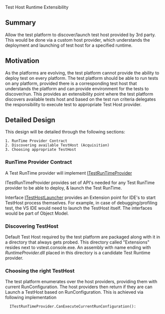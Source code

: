 Test Host Runtime Extensibility

## Summary
Allow the test platform to discover/launch test host provided by 3rd party. This would be done via a custom host provider, which understands the deployment and launching of test host for a specified runtime.

## Motivation
As the platforms are evolving, the test platform cannot provide the ability to deploy test on every platform. The test platform should be able to run tests on any platform, provided there is a corresponding test host that understands the platform and can provide environment for the tests to discover/run. This provides an extensibility point where the test platform discovers available tests host and based on the test run criteria delegates the responsibility to execute test to appropriate Test Host provider.

## Detailed Design

This design will be detailed through the following sections:

	1. RunTime Provider Contract
	2. Discovering available TestHost (Acquisition)
	3. Choosing appropriate TestHost

### RunTime Provider Contract
A Test RunTime provider will implement [ITestRunTimeProvider](https://github.com/Microsoft/vstest/blob/main/src/Microsoft.TestPlatform.ObjectModel/Host/ITestRunTimeProvider.cs#L18)

ITestRunTimeProvider provides set of API's needed for any Test RunTime provider to be able to deploy, & launch the Test RunTime.

Interface [ITestHostLauncher](https://github.com/Microsoft/vstest/blob/main/src/Microsoft.TestPlatform.ObjectModel/Client/Interfaces/ITestHostLauncher.cs) provides an Extension point for IDE's to start TestHost process themselves. For example, in case of debugging/profiling test, the VS IDE would need to launch the TestHost itself.
The interfaces would be part of Object Model.

### Discovering TestHost

Default Test Host required by the test platform are packaged along with it in a directory that always gets probed. This directory called "Extensions" resides next to vstest.console.exe. An assembly with name ending with *RuntimeProvider.dll* placed in this directory is a candidate Test Runtime provider.

### Choosing the right TestHost

The test platform enumerates over the host providers, providing them with current RunConfiguration. The host providers then return if they are can Launch a TestHost based on RunConfiguration. This is achieved via following implementation

```
  ITestRunTimeProvider.CanExecuteCurrentRunConfiguration():
```
